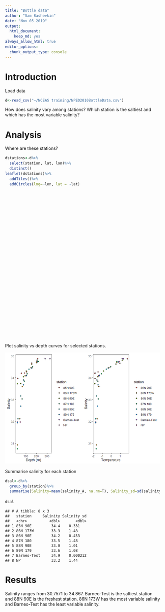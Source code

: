 ```yaml
---
title: "Bottle data"
author: "Sam Bashevkin"
date: "Nov 05 2019"
output: 
  html_document:
    keep_md: yes
always_allow_html: true
editor_options: 
  chunk_output_type: console
---
```




# Introduction

Load data


```r
d<-read_csv("~/NCEAS training/NPEO2010BottleData.csv")
```

How does salinity vary among stations? Which station is the saltiest and which has the most variable salinity?

# Analysis

Where are these stations?


```r
dstations<-d%>%
  select(station, lat, lon)%>%
  distinct()
leaflet(dstations)%>%
  addTiles()%>%
  addCircles(lng=~lon, lat = ~lat)
```

<!--html_preserve--><div id="htmlwidget-6fb2346c7dfe80f88e05" style="width:672px;height:480px;" class="leaflet html-widget"></div>
<script type="application/json" data-for="htmlwidget-6fb2346c7dfe80f88e05">{"x":{"options":{"crs":{"crsClass":"L.CRS.EPSG3857","code":null,"proj4def":null,"projectedBounds":null,"options":{}}},"calls":[{"method":"addTiles","args":["//{s}.tile.openstreetmap.org/{z}/{x}/{y}.png",null,null,{"minZoom":0,"maxZoom":18,"tileSize":256,"subdomains":"abc","errorTileUrl":"","tms":false,"noWrap":false,"zoomOffset":0,"zoomReverse":false,"opacity":1,"zIndex":1,"detectRetina":false,"attribution":"&copy; <a href=\"http://openstreetmap.org\">OpenStreetMap<\/a> contributors, <a href=\"http://creativecommons.org/licenses/by-sa/2.0/\">CC-BY-SA<\/a>"}]},{"method":"addCircles","args":[[89.05705,84.9916666666667,85.985,89.9916666666667,87.9563333333333,86.97,86.0038333333333,89.0183333333333],[70.93795,89.9853333333333,89.5733333333333,7.06666666666667,89.2568333333333,179.837833333333,173.286666666667,178.665],10,null,null,{"interactive":true,"className":"","stroke":true,"color":"#03F","weight":5,"opacity":0.5,"fill":true,"fillColor":"#03F","fillOpacity":0.2},null,null,null,{"interactive":false,"permanent":false,"direction":"auto","opacity":1,"offset":[0,0],"textsize":"10px","textOnly":false,"className":"","sticky":true},null,null]}],"limits":{"lat":[84.9916666666667,89.9916666666667],"lng":[7.06666666666667,179.837833333333]}},"evals":[],"jsHooks":[]}</script><!--/html_preserve-->

Plot salinity vs depth curves for selected stations.

![](Bottle-data_files/figure-html/unnamed-chunk-3-1.png)<!-- -->

Summarise salinity for each station

```r
dsal<-d%>%
  group_by(station)%>%
  summarise(Salinity=mean(salinity_A, na.rm=T), Salinity_sd=sd(salinity_A, na.rm=T))

dsal
```

```
## # A tibble: 8 x 3
##   station     Salinity Salinity_sd
##   <chr>          <dbl>       <dbl>
## 1 85N 90E         34.4    0.331   
## 2 86N 173W        33.3    1.48    
## 3 86N 90E         34.2    0.453   
## 4 87N 180         33.5    1.48    
## 5 88N 90E         33.0    1.01    
## 6 89N 179         33.6    1.08    
## 7 Barneo-Test     34.9    0.000212
## 8 NP              33.2    1.44
```

# Results

Salinity ranges from 30.7571 to 34.867. Barneo-Test is the saltiest station and 88N 90E is the freshest station. 86N 173W has the most variable salinity and Barneo-Test has the least variable salinity. 
